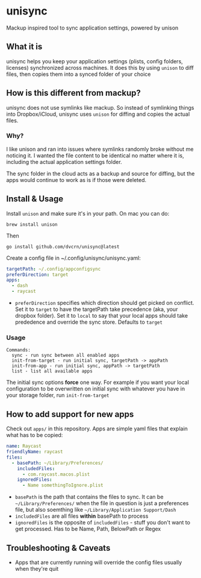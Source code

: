 # unisync

Mackup inspired tool to sync application settings, powered by unison

## What it is

unisync helps you keep your application settings (plists, config folders, licenses) synchronized across machines. It does this by using `unison` to diff files, then copies them into a synced folder of your choice

## How is this different from mackup?

unisync does not use symlinks like mackup. So instead of symlinking things into Dropbox/iCloud, unisync uses `unison` for diffing and copies the actual files.

### Why?

I like unison and ran into issues where symlinks randomly broke without me noticing it. I wanted the file content to be identical no matter where it is, including the actual application settings folder.

The sync folder in the cloud acts as a backup and source for diffing, but the apps would continue to work as is if those were deleted.

## Install & Usage

Install `unison` and make sure it's in your path. On mac you can do:

```
brew install unison
```

Then

```
go install github.com/dvcrn/unisync@latest
```

Create a config file in ~/.config/unisync/unisync.yaml:

```yaml
targetPath: ~/.config/appconfigsync
preferDirection: target
apps:
  - dash
  - raycast
```

- `preferDirection` specifies which direction should get picked on conflict. Set it to `target` to have the targetPath take precedence (aka, your dropbox folder). Set it to `local` to say that your local apps should take prededence and override the sync store. Defaults to `target`

### Usage

```
Commands:
  sync - run sync between all enabled apps
  init-from-target - run initial sync, targetPath -> appPath
  init-from-app - run initial sync, appPath -> targetPath
  list - list all available apps
```

The initial sync options **force** one way. For example if you want your local configuration to be overwritten on initial sync with whatever you have in your storage folder, run `init-from-target`

## How to add support for new apps

Check out `apps/` in this repository. Apps are simple yaml files that explain what has to be copied:

```yaml
name: Raycast
friendlyName: raycast
files:
  - basePath: ~/Library/Preferences/
    includedFiles:
      - com.raycast.macos.plist
    ignoredFiles:
      - Name somethingToIgnore.plist
```

- `basePath` is the path that contains the files to sync. It can be `~/Library/Preferences/` when the file in question is just a preferences file, but also soemthing like `~/Library/Application Support/Dash`
- `includedFiles` are all files **within** basePath to process
- `ignoredFiles` is the opposite of `includedFiles` - stuff you don't want to get processed. Has to be Name, Path, BelowPath or Regex

## Troubleshooting & Caveats

- Apps that are currently running will override the config files usually when they're quit

